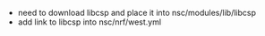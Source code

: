 - need to download libcsp and place it into nsc/modules/lib/libcsp
- add link to libcsp into nsc/nrf/west.yml
